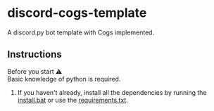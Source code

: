 # discord-cogs-template
A discord.py bot template with Cogs implemented.

## Instructions
Before you start ⚠
<br>
Basic knowledge of python is required.

1. If you haven't already, install all the dependencies by running the [install.bat](https://github.com/cens6r/discord-cogs-template/blob/main/src/install.bat) or use the [requirements.txt](https://github.com/cens6r/discord-cogs-template/blob/main/requirements.txt).
